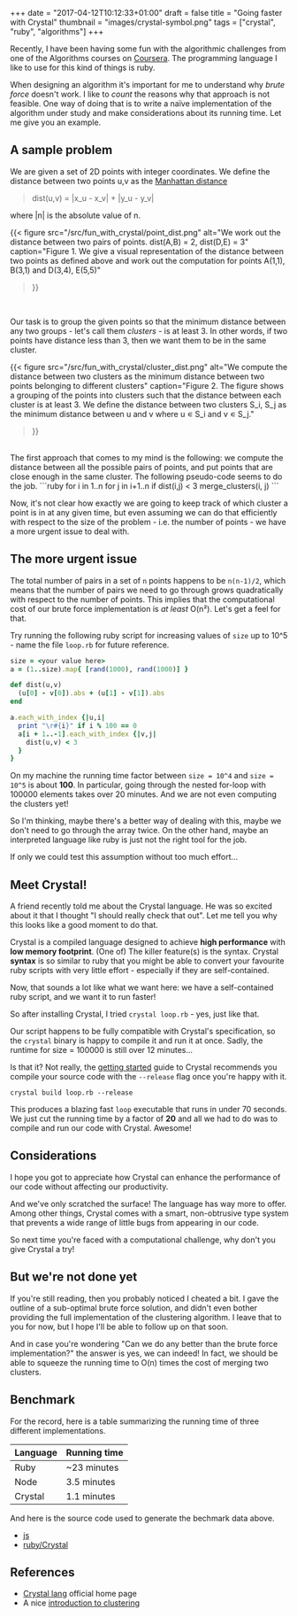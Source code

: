 +++
date = "2017-04-12T10:12:33+01:00"
draft = false
title = "Going faster with Crystal"
thumbnail = "images/crystal-symbol.png"
tags = ["crystal", "ruby", "algorithms"]
+++

Recently, I have been having some fun with the algorithmic challenges from one of the Algorithms courses on [Coursera](https://www.coursera.org/learn/algorithms-greedy). The programming language I like to use for this kind of things is ruby.

When designing an algorithm it's important for me to understand why _brute force_ doesn't work. I like to _count_ the reasons why that approach is not feasible. One way of doing that is to write a naïve implementation of the algorithm under study and make considerations about its running time. Let me give you an example.

## A sample problem

We are given a set of 2D points with integer coordinates.
We define the distance between two points u,v as the [Manhattan distance](https://xlinux.nist.gov/dads/HTML/manhattanDistance.html)

> dist(u,v) = |x_u - x_v| + |y_u - y_v|

where |n| is the absolute value of n.

{{< figure src="/src/fun_with_crystal/point_dist.png" alt="We work out the distance between two pairs of points. dist(A,B) = 2, dist(D,E) = 3"
caption="Figure 1. We give a visual representation of the distance between two points as defined above and work out the computation for points A(1,1), B(3,1) and D(3,4), E(5,5)"
>}}
<br/>

Our task is to group the given points so that the minimum distance between any two groups - let's call them _clusters_ - is at least 3.
In other words, if two points have distance less than 3, then we want them to be in the same cluster.

{{< figure src="/src/fun_with_crystal/cluster_dist.png" alt="We compute the distance between two clusters as the minimum distance between two points belonging to different clusters" caption="Figure 2. The figure shows a grouping of the points into clusters such that the distance between each cluster is at least 3. We define the distance between two clusters S_i, S_j as the minimum distance between u and v where u ∊ S_i and v ∊ S_j."
>}}
<br/>
The first approach that comes to my mind is the following: we compute the distance between all the possible pairs of points, and put points that are close enough in the same cluster.
The following pseudo-code seems to do the job.
```ruby
for i in 1..n
  for j in i+1..n
    if dist(i,j) < 3
      merge_clusters(i, j)
```

Now, it's not clear how exactly we are going to keep track of which cluster a point is in at any given time, but even assuming we can do that efficiently with respect to the size of the problem - i.e. the number of points - we have a more urgent issue to deal with.

## The more urgent issue
The total number of pairs in a set of `n` points happens to be `n(n-1)/2`, which means that the number of pairs we need to go through grows quadratically with respect to the number of points. This implies that the computational cost of our brute force implementation is _at least_ O(n²). Let's get a feel for that.

Try running the following ruby script for increasing values of `size` up to 10^5 - name the file `loop.rb` for future reference.
```ruby
size = <your value here>
a = (1..size).map{ [rand(1000), rand(1000)] }

def dist(u,v)
  (u[0] - v[0]).abs + (u[1] - v[1]).abs
end

a.each_with_index {|u,i|
  print "\r#{i}" if i % 100 == 0
  a[i + 1..-1].each_with_index {|v,j|
    dist(u,v) < 3
  }
}
```

On my machine the running time factor between `size = 10^4` and `size = 10^5` is about <b>100</b>. In particular, going through the nested for-loop with 100000 elements takes over 20 minutes. And we are not even computing the clusters yet!

So I'm thinking, maybe there's a better way of dealing with this, maybe we don't need to go through the array twice. On the other hand, maybe an interpreted language like ruby is just not the right tool for the job.

If only we could test this assumption without too much effort...

## Meet Crystal!
A friend recently told me about the Crystal language. He was so excited about it that I thought "I should really check that out". Let me tell you why this looks like a good moment to do that.

Crystal is a compiled language designed to achieve **high performance** with **low memory footprint**. (One of) The killer feature(s) is the syntax. Crystal **syntax** is so similar to ruby that you might be able to convert your favourite ruby scripts with very little effort - especially if they are self-contained.

Now, that sounds a lot like what we want here: we have a self-contained ruby script, and we want it to run faster!

So after installing Crystal, I tried
`crystal loop.rb` - yes, just like that.

Our script happens to be fully compatible with Crystal's specification, so the `crystal` binary is happy to compile it and run it at once. Sadly, the runtime for size = 100000 is still over 12 minutes...

Is that it? Not really, the [getting started](https://crystal-lang.org/docs/using_the_compiler/) guide to Crystal recommends you compile your source code with the `--release` flag once you're happy with it.

```
crystal build loop.rb --release
```

This produces a blazing fast `loop` executable that runs in under 70 seconds. We just cut the running time by a factor of <b>20</b> and all we had to do was to compile and run our code with Crystal. Awesome!

## Considerations
I hope you got to appreciate how Crystal can enhance the performance of our code without affecting our productivity.

And we've only scratched the surface! The language has way more to offer. Among other things, Crystal comes with a smart, non-obtrusive type system that prevents a wide range of little bugs from appearing in our code.

So next time you're faced with a computational challenge, why don't you give Crystal a try!

## But we're not done yet
If you're still reading, then you probably noticed I cheated a bit. I gave the outline of a sub-optimal brute force solution, and didn't even bother providing the full implementation of the clustering algorithm. I leave that to you for now, but I hope I'll be able to follow up on that soon.

And in case you're wondering "Can we do any better than the brute force implementation?" the answer is yes, we can indeed! In fact, we should be able to squeeze the running time to O(n) times the cost of merging two clusters.

## Benchmark
For the record, here is a table summarizing the running time of three different implementations.

Language  | Running time
----------|------
Ruby      | ~23 minutes
Node      | 3.5 minutes
Crystal   | 1.1 minutes

And here is the source code used to generate the bechmark data above.

- [js](/src/fun_with_crystal/loop.js)
- [ruby/Crystal](/src/fun_with_crystal/loop.rb)

## References
- [Crystal lang](https://crystal-lang.org/) official home page
- A nice [introduction to clustering](https://home.deib.polimi.it/matteucc/Clustering/tutorial_html/)
